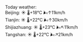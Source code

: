 Today weather:  
Beijing: ☀️   🌡️+18°C 🌬️↑11km/h  
Tianjin: ☀️   🌡️+22°C 🌬️↑30km/h  
Shijiazhuang: ☀️   🌡️+23°C 🌬️↖11km/h  
Tangshan: ☀️   🌡️+22°C 🌬️↗21km/h  
